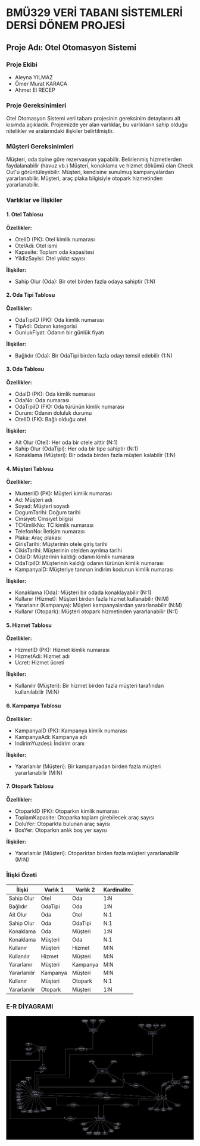 # BMÜ329 VERİ TABANI SİSTEMLERİ DERSİ DÖNEM PROJESİ

## Proje Adı: Otel Otomasyon Sistemi

### Proje Ekibi
* Aleyna YILMAZ
* Ömer Murat KARACA
* Ahmet El RECEP

### Proje Gereksinimleri
Otel Otomasyon Sistemi veri tabanı projesinin gereksinim detaylarını alt kısımda açıkladık. Projemizde yer alan varlıklar, bu varlıkların sahip olduğu nitelikler ve aralarındaki ilişkiler belirtilmiştir.

### Müşteri Gereksinimleri
Müşteri, oda tipine göre rezervasyon yapabilir. Belirlenmiş hizmetlerden faydalanabilir (havuz vb.) Müşteri, konaklama ve hizmet dökümü olan Check Out'u görüntüleyebilir. Müşteri, kendisine sunulmuş kampanyalardan yararlanabilir. Müşteri, araç plaka bilgisiyle otopark hizmetinden yararlanabilir.

### Varlıklar ve İlişkiler

#### 1. Otel Tablosu
**Özellikler:**
* OtelID (PK): Otel kimlik numarası
* OtelAdi: Otel ismi
* Kapasite: Toplam oda kapasitesi
* YildizSayisi: Otel yıldız sayısı

**İlişkiler:**
* Sahip Olur (Oda): Bir otel birden fazla odaya sahiptir (1:N)

#### 2. Oda Tipi Tablosu
**Özellikler:**
* OdaTipiID (PK): Oda kimlik numarası
* TipAdi: Odanın kategorisi
* GunlukFiyat: Odanın bir günlük fiyatı

**İlişkiler:**
* Bağlıdır (Oda): Bir OdaTipi birden fazla odayı temsil edebilir (1:N)

#### 3. Oda Tablosu
**Özellikler:**
* OdaID (PK): Oda kimlik numarası
* OdaNo: Oda numarası
* OdaTipiID (FK): Oda türünün kimlik numarası
* Durum: Odanın doluluk durumu
* OtelID (FK): Bağlı olduğu otel

**İlişkiler:**
* Ait Olur (Otel): Her oda bir otele aittir (N:1)
* Sahip Olur (OdaTipi): Her oda bir tipe sahiptir (N:1)
* Konaklama (Müşteri): Bir odada birden fazla müşteri kalabilir (1:N)

#### 4. Müşteri Tablosu
**Özellikler:**
* MusteriID (PK): Müşteri kimlik numarası
* Ad: Müşteri adı
* Soyad: Müşteri soyadı
* DogumTarihi: Doğum tarihi
* Cinsiyet: Cinsiyet bilgisi
* TCKimlikNo: TC kimlik numarası
* TelefonNo: İletişim numarası
* Plaka: Araç plakası
* GirisTarihi: Müşterinin otele giriş tarihi
* CikisTarihi: Müşterinin otelden ayrılma tarihi
* OdaID: Müşterinin kaldığı odanın kimlik numarası
* OdaTipiID: Müşterinin kaldığı odanın türünün kimlik numarası
* KampanyaID: Müşteriye tanınan indirim kodunun kimlik numarası

**İlişkiler:**
* Konaklama (Oda): Müşteri bir odada konaklayabilir (N:1)
* Kullanır (Hizmet): Müşteri birden fazla hizmet kullanabilir (N:M)
* Yararlanır (Kampanya): Müşteri kampanyalardan yararlanabilir (N:M)
* Kullanır (Otopark): Müşteri otopark hizmetinden yararlanabilir (N:1)

#### 5. Hizmet Tablosu
**Özellikler:**
* HizmetID (PK): Hizmet kimlik numarası
* HizmetAdi: Hizmet adı
* Ucret: Hizmet ücreti

**İlişkiler:**
* Kullanılır (Müşteri): Bir hizmet birden fazla müşteri tarafından kullanılabilir (M:N)

#### 6. Kampanya Tablosu
**Özellikler:**
* KampanyaID (PK): Kampanya kimlik numarası
* KampanyaAdi: Kampanya adı
* IndirimYuzdesi: İndirim oranı

**İlişkiler:**
* Yararlanılır (Müşteri): Bir kampanyadan birden fazla müşteri yararlanabilir (M:N)

#### 7. Otopark Tablosu
**Özellikler:**
* OtoparkID (PK): Otoparkın kimlik numarası
* ToplamKapasite: Otoparka toplam girebilecek araç sayısı
* DoluYer: Otoparkta bulunan araç sayısı
* BosYer: Otoparkın anlık boş yer sayısı

**İlişkiler:**
* Yararlanılır (Müşteri): Otoparktan birden fazla müşteri yararlanabilir (M:N)

### İlişki Özeti

| İlişki | Varlık 1 | Varlık 2 | Kardinalite |
|--------|-----------|-----------|-------------|
| Sahip Olur | Otel | Oda | 1:N |
| Bağlıdır | OdaTipi | Oda | 1:N |
| Ait Olur | Oda | Otel | N:1 |
| Sahip Olur | Oda | OdaTipi | N:1 |
| Konaklama | Oda | Müşteri | 1:N |
| Konaklama | Müşteri | Oda | N:1 |
| Kullanır | Müşteri | Hizmet | M:N |
| Kullanılır | Hizmet | Müşteri | M:N |
| Yararlanır | Müşteri | Kampanya | M:N |
| Yararlanılır | Kampanya | Müşteri | M:N |
| Kullanır | Müşteri | Otopark | N:1 |
| Yararlanılır | Otopark | Müşteri | 1:N |

### E-R DİYAGRAMI
![Otel Otomasyon Sistemi ER Diyagramı](er_diyagram.png)
